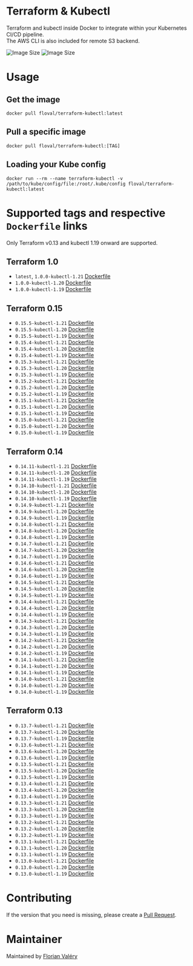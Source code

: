 # Terraform & Kubectl
Terraform and kubectl inside Docker to integrate within your Kubernetes CI/CD pipeline.  
The AWS CLI is also included for remote S3 backend.

![Image Size](https://img.shields.io/docker/pulls/floval/terraform-kubectl "Image Size") ![Image Size](https://img.shields.io/docker/image-size/floval/terraform-kubectl/latest "Image Size")

# Usage
## Get the image
```
docker pull floval/terraform-kubectl:latest
```
## Pull a specific image
```
docker pull floval/terraform-kubectl:[TAG]
```
## Loading your Kube config
```
docker run --rm --name terraform-kubectl -v /path/to/kube/config/file:/root/.kube/config floval/terraform-kubectl:latest
```
# Supported tags and respective `Dockerfile` links

Only Terraform v0.13 and kubectl 1.19 onward are supported.

## Terraform 1.0
* `latest`, `1.0.0-kubectl-1.21` [Dockerfile](https://github.com/FlorianValery/terraform-kubectl/blob/master/terraform1.0/terraform1.0.0/kubectl1.21)
* `1.0.0-kubectl-1.20` [Dockerfile](https://github.com/FlorianValery/terraform-kubectl/blob/master/terraform1.0/terraform1.0.0/kubectl1.20)
* `1.0.0-kubectl-1.19` [Dockerfile](https://github.com/FlorianValery/terraform-kubectl/blob/master/terraform1.0/terraform1.0.0/kubectl1.19)
## Terraform 0.15
* `0.15.5-kubectl-1.21` [Dockerfile](https://github.com/FlorianValery/terraform-kubectl/blob/master/terraform0.15/terraform0.15.5/kubectl1.21)
* `0.15.5-kubectl-1.20` [Dockerfile](https://github.com/FlorianValery/terraform-kubectl/blob/master/terraform0.15/terraform0.15.5/kubectl1.20)
* `0.15.5-kubectl-1.19` [Dockerfile](https://github.com/FlorianValery/terraform-kubectl/blob/master/terraform0.15/terraform0.15.5/kubectl1.19)
* `0.15.4-kubectl-1.21` [Dockerfile](https://github.com/FlorianValery/terraform-kubectl/blob/master/terraform0.15/terraform0.15.4/kubectl1.21)
* `0.15.4-kubectl-1.20` [Dockerfile](https://github.com/FlorianValery/terraform-kubectl/blob/master/terraform0.15/terraform0.15.4/kubectl1.20)
* `0.15.4-kubectl-1.19` [Dockerfile](https://github.com/FlorianValery/terraform-kubectl/blob/master/terraform0.15/terraform0.15.4/kubectl1.19)
* `0.15.3-kubectl-1.21` [Dockerfile](https://github.com/FlorianValery/terraform-kubectl/blob/master/terraform0.15/terraform0.15.3/kubectl1.21)
* `0.15.3-kubectl-1.20` [Dockerfile](https://github.com/FlorianValery/terraform-kubectl/blob/master/terraform0.15/terraform0.15.3/kubectl1.20)
* `0.15.3-kubectl-1.19` [Dockerfile](https://github.com/FlorianValery/terraform-kubectl/blob/master/terraform0.15/terraform0.15.3/kubectl1.19)
* `0.15.2-kubectl-1.21` [Dockerfile](https://github.com/FlorianValery/terraform-kubectl/blob/master/terraform0.15/terraform0.15.2/kubectl1.21)
* `0.15.2-kubectl-1.20` [Dockerfile](https://github.com/FlorianValery/terraform-kubectl/blob/master/terraform0.15/terraform0.15.2/kubectl1.20)
* `0.15.2-kubectl-1.19` [Dockerfile](https://github.com/FlorianValery/terraform-kubectl/blob/master/terraform0.15/terraform0.15.2/kubectl1.19)
* `0.15.1-kubectl-1.21` [Dockerfile](https://github.com/FlorianValery/terraform-kubectl/blob/master/terraform0.15/terraform0.15.1/kubectl1.21)
* `0.15.1-kubectl-1.20` [Dockerfile](https://github.com/FlorianValery/terraform-kubectl/blob/master/terraform0.15/terraform0.15.1/kubectl1.20)
* `0.15.1-kubectl-1.19` [Dockerfile](https://github.com/FlorianValery/terraform-kubectl/blob/master/terraform0.15/terraform0.15.1/kubectl1.19)
* `0.15.0-kubectl-1.21` [Dockerfile](https://github.com/FlorianValery/terraform-kubectl/blob/master/terraform0.15/terraform0.15.0/kubectl1.21)
* `0.15.0-kubectl-1.20` [Dockerfile](https://github.com/FlorianValery/terraform-kubectl/blob/master/terraform0.15/terraform0.15.0/kubectl1.20)
* `0.15.0-kubectl-1.19` [Dockerfile](https://github.com/FlorianValery/terraform-kubectl/blob/master/terraform0.15/terraform0.15.0/kubectl1.19)
## Terraform 0.14
* `0.14.11-kubectl-1.21` [Dockerfile](https://github.com/FlorianValery/terraform-kubectl/blob/master/terraform0.14/terraform0.14.11/kubectl1.21)
* `0.14.11-kubectl-1.20` [Dockerfile](https://github.com/FlorianValery/terraform-kubectl/blob/master/terraform0.14/terraform0.14.11/kubectl1.20)
* `0.14.11-kubectl-1.19` [Dockerfile](https://github.com/FlorianValery/terraform-kubectl/blob/master/terraform0.14/terraform0.14.11/kubectl1.19)
* `0.14.10-kubectl-1.21` [Dockerfile](https://github.com/FlorianValery/terraform-kubectl/blob/master/terraform0.14/terraform0.14.10/kubectl1.21)
* `0.14.10-kubectl-1.20` [Dockerfile](https://github.com/FlorianValery/terraform-kubectl/blob/master/terraform0.14/terraform0.14.10/kubectl1.20)
* `0.14.10-kubectl-1.19` [Dockerfile](https://github.com/FlorianValery/terraform-kubectl/blob/master/terraform0.14/terraform0.14.10/kubectl1.19)
* `0.14.9-kubectl-1.21` [Dockerfile](https://github.com/FlorianValery/terraform-kubectl/blob/master/terraform0.14/terraform0.14.9/kubectl1.21)
* `0.14.9-kubectl-1.20` [Dockerfile](https://github.com/FlorianValery/terraform-kubectl/blob/master/terraform0.14/terraform0.14.9/kubectl1.20)
* `0.14.9-kubectl-1.19` [Dockerfile](https://github.com/FlorianValery/terraform-kubectl/blob/master/terraform0.14/terraform0.14.9/kubectl1.19)
* `0.14.8-kubectl-1.21` [Dockerfile](https://github.com/FlorianValery/terraform-kubectl/blob/master/terraform0.14/terraform0.14.8/kubectl1.21)
* `0.14.8-kubectl-1.20` [Dockerfile](https://github.com/FlorianValery/terraform-kubectl/blob/master/terraform0.14/terraform0.14.8/kubectl1.20)
* `0.14.8-kubectl-1.19` [Dockerfile](https://github.com/FlorianValery/terraform-kubectl/blob/master/terraform0.14/terraform0.14.8/kubectl1.19)
* `0.14.7-kubectl-1.21` [Dockerfile](https://github.com/FlorianValery/terraform-kubectl/blob/master/terraform0.14/terraform0.14.7/kubectl1.21)
* `0.14.7-kubectl-1.20` [Dockerfile](https://github.com/FlorianValery/terraform-kubectl/blob/master/terraform0.14/terraform0.14.7/kubectl1.20)
* `0.14.7-kubectl-1.19` [Dockerfile](https://github.com/FlorianValery/terraform-kubectl/blob/master/terraform0.14/terraform0.14.7/kubectl1.19)
* `0.14.6-kubectl-1.21` [Dockerfile](https://github.com/FlorianValery/terraform-kubectl/blob/master/terraform0.14/terraform0.14.6/kubectl1.21)
* `0.14.6-kubectl-1.20` [Dockerfile](https://github.com/FlorianValery/terraform-kubectl/blob/master/terraform0.14/terraform0.14.6/kubectl1.20)
* `0.14.6-kubectl-1.19` [Dockerfile](https://github.com/FlorianValery/terraform-kubectl/blob/master/terraform0.14/terraform0.14.6/kubectl1.19)
* `0.14.5-kubectl-1.21` [Dockerfile](https://github.com/FlorianValery/terraform-kubectl/blob/master/terraform0.14/terraform0.14.5/kubectl1.21)
* `0.14.5-kubectl-1.20` [Dockerfile](https://github.com/FlorianValery/terraform-kubectl/blob/master/terraform0.14/terraform0.14.5/kubectl1.20)
* `0.14.5-kubectl-1.19` [Dockerfile](https://github.com/FlorianValery/terraform-kubectl/blob/master/terraform0.14/terraform0.14.5/kubectl1.19)
* `0.14.4-kubectl-1.21` [Dockerfile](https://github.com/FlorianValery/terraform-kubectl/blob/master/terraform0.14/terraform0.14.4/kubectl1.21)
* `0.14.4-kubectl-1.20` [Dockerfile](https://github.com/FlorianValery/terraform-kubectl/blob/master/terraform0.14/terraform0.14.4/kubectl1.20)
* `0.14.4-kubectl-1.19` [Dockerfile](https://github.com/FlorianValery/terraform-kubectl/blob/master/terraform0.14/terraform0.14.4/kubectl1.19)
* `0.14.3-kubectl-1.21` [Dockerfile](https://github.com/FlorianValery/terraform-kubectl/blob/master/terraform0.14/terraform0.14.3/kubectl1.21)
* `0.14.3-kubectl-1.20` [Dockerfile](https://github.com/FlorianValery/terraform-kubectl/blob/master/terraform0.14/terraform0.14.3/kubectl1.20)
* `0.14.3-kubectl-1.19` [Dockerfile](https://github.com/FlorianValery/terraform-kubectl/blob/master/terraform0.14/terraform0.14.3/kubectl1.19)
* `0.14.2-kubectl-1.21` [Dockerfile](https://github.com/FlorianValery/terraform-kubectl/blob/master/terraform0.14/terraform0.14.2/kubectl1.21)
* `0.14.2-kubectl-1.20` [Dockerfile](https://github.com/FlorianValery/terraform-kubectl/blob/master/terraform0.14/terraform0.14.2/kubectl1.20)
* `0.14.2-kubectl-1.19` [Dockerfile](https://github.com/FlorianValery/terraform-kubectl/blob/master/terraform0.14/terraform0.14.2/kubectl1.19)
* `0.14.1-kubectl-1.21` [Dockerfile](https://github.com/FlorianValery/terraform-kubectl/blob/master/terraform0.14/terraform0.14.1/kubectl1.21)
* `0.14.1-kubectl-1.20` [Dockerfile](https://github.com/FlorianValery/terraform-kubectl/blob/master/terraform0.14/terraform0.14.1/kubectl1.20)
* `0.14.1-kubectl-1.19` [Dockerfile](https://github.com/FlorianValery/terraform-kubectl/blob/master/terraform0.14/terraform0.14.1/kubectl1.19)
* `0.14.0-kubectl-1.21` [Dockerfile](https://github.com/FlorianValery/terraform-kubectl/blob/master/terraform0.14/terraform0.14.0/kubectl1.21)
* `0.14.0-kubectl-1.20` [Dockerfile](https://github.com/FlorianValery/terraform-kubectl/blob/master/terraform0.14/terraform0.14.0/kubectl1.20)
* `0.14.0-kubectl-1.19` [Dockerfile](https://github.com/FlorianValery/terraform-kubectl/blob/master/terraform0.14/terraform0.14.0/kubectl1.19)
## Terraform 0.13
* `0.13.7-kubectl-1.21` [Dockerfile](https://github.com/FlorianValery/terraform-kubectl/blob/master/terraform0.13/terraform0.13.7/kubectl1.21)
* `0.13.7-kubectl-1.20` [Dockerfile](https://github.com/FlorianValery/terraform-kubectl/blob/master/terraform0.13/terraform0.13.7/kubectl1.20)
* `0.13.7-kubectl-1.19` [Dockerfile](https://github.com/FlorianValery/terraform-kubectl/blob/master/terraform0.13/terraform0.13.7/kubectl1.19)
* `0.13.6-kubectl-1.21` [Dockerfile](https://github.com/FlorianValery/terraform-kubectl/blob/master/terraform0.13/terraform0.13.6/kubectl1.21)
* `0.13.6-kubectl-1.20` [Dockerfile](https://github.com/FlorianValery/terraform-kubectl/blob/master/terraform0.13/terraform0.13.6/kubectl1.20)
* `0.13.6-kubectl-1.19` [Dockerfile](https://github.com/FlorianValery/terraform-kubectl/blob/master/terraform0.13/terraform0.13.6/kubectl1.19)
* `0.13.5-kubectl-1.21` [Dockerfile](https://github.com/FlorianValery/terraform-kubectl/blob/master/terraform0.13/terraform0.13.5/kubectl1.21)
* `0.13.5-kubectl-1.20` [Dockerfile](https://github.com/FlorianValery/terraform-kubectl/blob/master/terraform0.13/terraform0.13.5/kubectl1.20)
* `0.13.5-kubectl-1.19` [Dockerfile](https://github.com/FlorianValery/terraform-kubectl/blob/master/terraform0.13/terraform0.13.5/kubectl1.19)
* `0.13.4-kubectl-1.21` [Dockerfile](https://github.com/FlorianValery/terraform-kubectl/blob/master/terraform0.13/terraform0.13.4/kubectl1.21)
* `0.13.4-kubectl-1.20` [Dockerfile](https://github.com/FlorianValery/terraform-kubectl/blob/master/terraform0.13/terraform0.13.4/kubectl1.20)
* `0.13.4-kubectl-1.19` [Dockerfile](https://github.com/FlorianValery/terraform-kubectl/blob/master/terraform0.13/terraform0.13.4/kubectl1.19)
* `0.13.3-kubectl-1.21` [Dockerfile](https://github.com/FlorianValery/terraform-kubectl/blob/master/terraform0.13/terraform0.13.3/kubectl1.21)
* `0.13.3-kubectl-1.20` [Dockerfile](https://github.com/FlorianValery/terraform-kubectl/blob/master/terraform0.13/terraform0.13.3/kubectl1.20)
* `0.13.3-kubectl-1.19` [Dockerfile](https://github.com/FlorianValery/terraform-kubectl/blob/master/terraform0.13/terraform0.13.3/kubectl1.19)
* `0.13.2-kubectl-1.21` [Dockerfile](https://github.com/FlorianValery/terraform-kubectl/blob/master/terraform0.13/terraform0.13.2/kubectl1.21)
* `0.13.2-kubectl-1.20` [Dockerfile](https://github.com/FlorianValery/terraform-kubectl/blob/master/terraform0.13/terraform0.13.2/kubectl1.20)
* `0.13.2-kubectl-1.19` [Dockerfile](https://github.com/FlorianValery/terraform-kubectl/blob/master/terraform0.13/terraform0.13.2/kubectl1.19)
* `0.13.1-kubectl-1.21` [Dockerfile](https://github.com/FlorianValery/terraform-kubectl/blob/master/terraform0.13/terraform0.13.1/kubectl1.21)
* `0.13.1-kubectl-1.20` [Dockerfile](https://github.com/FlorianValery/terraform-kubectl/blob/master/terraform0.13/terraform0.13.1/kubectl1.20)
* `0.13.1-kubectl-1.19` [Dockerfile](https://github.com/FlorianValery/terraform-kubectl/blob/master/terraform0.13/terraform0.13.1/kubectl1.19)
* `0.13.0-kubectl-1.21` [Dockerfile](https://github.com/FlorianValery/terraform-kubectl/blob/master/terraform0.13/terraform0.13.0/kubectl1.21)
* `0.13.0-kubectl-1.20` [Dockerfile](https://github.com/FlorianValery/terraform-kubectl/blob/master/terraform0.13/terraform0.13.0/kubectl1.20)
* `0.13.0-kubectl-1.19` [Dockerfile](https://github.com/FlorianValery/terraform-kubectl/blob/master/terraform0.13/terraform0.13.0/kubectl1.19)

# Contributing
If the version that you need is missing, please create a [Pull Request](https://github.com/FlorianValery/terraform-kubectl/pulls).

# Maintainer

Maintained by [Florian Valéry](https://www.lebureau.dev)
